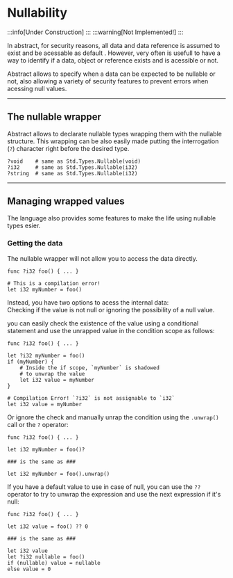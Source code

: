 # Nullability
:::info[Under Construction]
:::
:::warning[Not Implemented!]
:::

In abstract, for security reasons, all data and data reference is assumed to exist and
be acessable as default . However, very often is usefull to have a way to identify if a
data, object or reference exists and is acessible or not.

Abstract allows to specify when a data can be expected to be nullable or not, also allowing
a variety of security features to prevent errors when acessing null values.

---
## The nullable wrapper

Abstract allows to declarate nullable types wrapping them with the nullable structure.
This wrapping can be also easily made putting the interrogation (`?`) character right
before the desired type.
```abs
?void    # same as Std.Types.Nullable(void)
?i32     # same as Std.Types.Nullable(i32)
?string  # same as Std.Types.Nullable(i32)
```

---
## Managing wrapped values

The language also provides some features to make the life using nullable types esier.

### Getting the data

The nullable wrapper will not allow you to access the data directly.
```abs
func ?i32 foo() { ... }

# This is a compilation error!
let i32 myNumber = foo()
```

Instead, you have two options to acess the internal data: \
Checking if the value is not null or ignoring the possibility of a null value.

you can easily check the existence of the value using a conditional statement
and use the unrapped value in the condition scope as follows:

```abs
func ?i32 foo() { ... }

let ?i32 myNumber = foo()
if (myNumber) {
	# Inside the if scope, `myNumber` is shadowed
	# to unwrap the value
	let i32 value = myNumber
}

# Compilation Error! `?i32` is not assignable to `i32`
let i32 value = myNumber

```

Or ignore the check and manually unrap the condition using the `.unwrap()` call
or the `?` operator:
```abs
func ?i32 foo() { ... }

let i32 myNumber = foo()?

### is the same as ###

let i32 myNumber = foo().unwrap()
```

If you have a default value to use in case of null, you can use the `??` operator to
try to unwrap the expression and use the next expression if it's null:

```abs
func ?i32 foo() { ... }

let i32 value = foo() ?? 0

### is the same as ###

let i32 value
let ?i32 nullable = foo()
if (nullable) value = nullable
else value = 0

```
